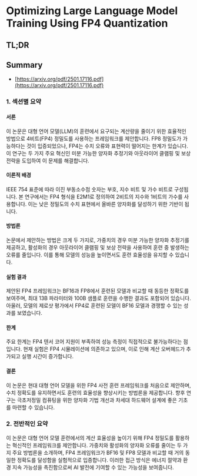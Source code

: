 # Optimizing Large Language Model Training Using FP4 Quantization
## TL;DR
## Summary
- [https://arxiv.org/pdf/2501.17116.pdf](https://arxiv.org/pdf/2501.17116.pdf)

### 1. 섹션별 요약

#### 서론
이 논문은 대형 언어 모델(LLM)의 훈련에서 요구되는 계산량을 줄이기 위한 효율적인 방법으로 4비트(FP4) 정밀도를 사용하는 프레임워크를 제안합니다. FP8 정밀도가 가능하다는 것이 입증되었으나, FP4는 수치 오류와 표현력이 떨어지는 한계가 있습니다. 이 연구는 두 가지 주요 혁신인 미분 가능한 양자화 추정기와 아웃라이어 클램핑 및 보상 전략을 도입하여 이 문제를 해결합니다.

#### 이론적 배경
IEEE 754 표준에 따라 이진 부동소수점 숫자는 부호, 지수 비트 및 가수 비트로 구성됩니다. 본 연구에서는 FP4 형식을 E2M1로 정의하여 2비트의 지수와 1비트의 가수를 사용합니다. 이는 낮은 정밀도의 수치 표현에서 올바른 양자화를 달성하기 위한 기반이 됩니다.

#### 방법론
논문에서 제안하는 방법은 크게 두 가지로, 가중치의 경우 미분 가능한 양자화 추정기를 제공하고, 활성화의 경우 아웃라이어 클램핑 및 보상 전략을 사용하여 훈련 중 발생하는 오류를 줄입니다. 이를 통해 모델의 성능을 높이면서도 훈련 효율성을 유지할 수 있습니다.

#### 실험 결과
제안된 FP4 프레임워크는 BF16과 FP8에서 훈련된 모델과 비교할 때 동등한 정확도를 보여주며, 최대 13B 파라미터와 100B 샘플로 훈련을 수행한 결과도 포함되어 있습니다. 아울러, 모델의 제로샷 평가에서 FP4로 훈련된 모델이 BF16 모델과 경쟁할 수 있는 성과를 보였습니다.

#### 한계
주요 한계는 FP4 텐서 코어 지원이 부족하여 성능 측정이 직접적으로 불가능하다는 점입니다. 현재 실험은 FP4 시뮬레이션에 의존하고 있으며, 이로 인해 계산 오버헤드가 추가되고 실행 시간이 증가합니다.

#### 결론
이 논문은 현대 대형 언어 모델을 위한 FP4 사전 훈련 프레임워크를 처음으로 제안하며, 수치 정확도를 유지하면서도 훈련의 효율성을 향상시키는 방법론을 제공합니다. 향후 연구는 극초저정밀 컴퓨팅을 위한 양자화 기법 개선과 차세대 하드웨어 설계에 좋은 기초를 마련할 수 있습니다.

### 2. 전반적인 요약
이 논문은 대형 언어 모델 훈련에서의 계산 효율성을 높이기 위해 FP4 정밀도를 활용하는 혁신적인 프레임워크를 제안합니다. 가중치와 활성화의 양자화 오류를 줄이는 두 가지 주요 방법론을 소개하며, FP4 프레임워크가 BF16 및 FP8 모델과 비교할 때 거의 동일한 정확도를 달성함을 실험적으로 입증합니다. 이러한 접근 방식은 에너지 절약과 환경 지속 가능성을 촉진함으로써 AI 발전에 기여할 수 있는 가능성을 보여줍니다.